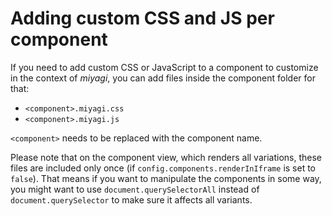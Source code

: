 # Adding custom CSS and JS per component

If you need to add custom CSS or JavaScript to a component to customize in the context of _miyagi_, you can add files inside the component folder for that:

- `<component>.miyagi.css`
- `<component>.miyagi.js`

`<component>` needs to be replaced with the component name.

Please note that on the component view, which renders all variations, these files are included only once (if `config.components.renderInIframe` is set to `false`). That means if you want to manipulate the components in some way, you might want to use `document.querySelectorAll` instead of `document.querySelector` to make sure it affects all variants.
